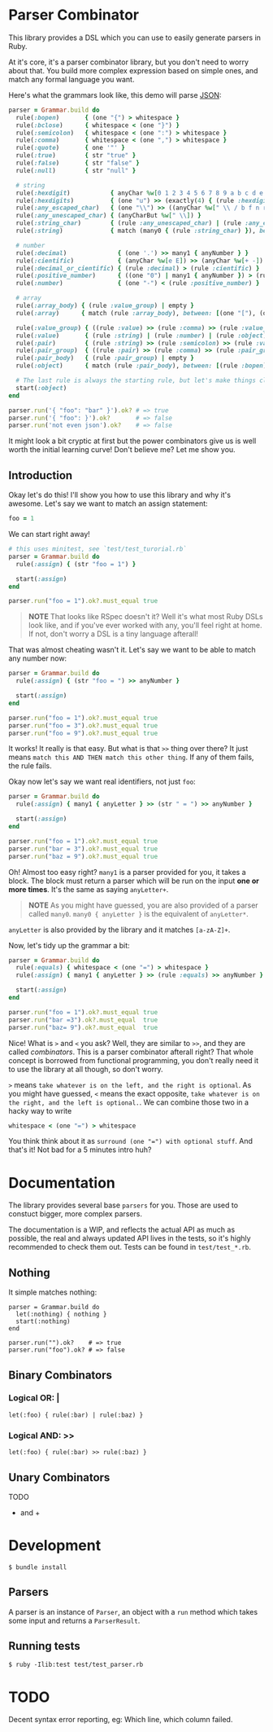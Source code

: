 # Parser Combinator
This library provides a DSL which you can use to easily generate parsers in
Ruby.

At it's core, it's a parser combinator library, but you don't need to worry
about that. You build more complex expression based on simple ones, and match
any formal language you want.

Here's what the grammars look like, this demo will parse [JSON](http://www.json.org/):

```ruby
parser = Grammar.build do
  rule(:bopen)       { (one "{") > whitespace }
  rule(:bclose)      { whitespace < (one "}") }
  rule(:semicolon)   { whitespace < (one ":") > whitespace }
  rule(:comma)       { whitespace < (one ",") > whitespace }
  rule(:quote)       { one '"' }
  rule(:true)        { str "true" }
  rule(:false)       { str "false" }
  rule(:null)        { str "null" }

  # string
  rule(:hexdigit)           { anyChar %w[0 1 2 3 4 5 6 7 8 9 a b c d e f] }
  rule(:hexdigits)          { (one "u") >> (exactly(4) { (rule :hexdigit) }) }
  rule(:any_escaped_char)   { (one "\\") >> ((anyChar %w[" \\ / b f n r t]) | (rule :hexdigits)) }
  rule(:any_unescaped_char) { (anyCharBut %w[" \\]) }
  rule(:string_char)        { (rule :any_unescaped_char) | (rule :any_escaped_char) }
  rule(:string)             { match (many0 { (rule :string_char) }), between: [(rule :quote), (rule :quote)] }

  # number
  rule(:decimal)              { (one '.') >> many1 { anyNumber } }
  rule(:cientific)            { (anyChar %w[e E]) >> (anyChar %w[+ -]) >> many1 { anyNumber } }
  rule(:decimal_or_cientific) { (rule :decimal) > (rule :cientific) }
  rule(:positive_number)      { ((one "0") | many1 { anyNumber }) > (rule :decimal_or_cientific) }
  rule(:number)               { (one "-") < (rule :positive_number) }

  # array
  rule(:array_body) { (rule :value_group) | empty }
  rule(:array)      { match (rule :array_body), between: [(one "["), (one "]")] }

  rule(:value_group) { ((rule :value) >> (rule :comma) >> (rule :value_group)) | (rule :value)  }
  rule(:value)       { (rule :string) | (rule :number) | (rule :object) | (rule :array) | (rule :true) | (rule :false) | (rule :null) }
  rule(:pair)        { (rule :string) >> (rule :semicolon) >> (rule :value) }
  rule(:pair_group)  { ((rule :pair) >> (rule :comma) >> (rule :pair_group)) | (rule :pair) }
  rule(:pair_body)   { (rule :pair_group) | empty }
  rule(:object)      { match (rule :pair_body), between: [(rule :bopen), (rule :bclose)] }

  # The last rule is always the starting rule, but let's make things clear
  start(:object)
end

parser.run('{ "foo": "bar" }').ok? # => true
parser.run('{ "foo": }').ok?       # => false
parser.run('not even json').ok?    # => false
```

It might look a bit cryptic at first but the power combinators give us is
well worth the initial learning curve! Don't believe me? Let me show you.

## Introduction
Okay let's do this! I'll show you how to use this library and why it's awesome.
Let's say we want to match an assign statement:

```ruby
foo = 1
```

We can start right away!

```ruby
# this uses minitest, see `test/test_turorial.rb`
parser = Grammar.build do
  rule(:assign) { (str "foo = 1") }

  start(:assign)
end

parser.run("foo = 1").ok?.must_equal true
```

> **NOTE** That looks like RSpec doesn't it? Well it's what most Ruby DSLs look
> like, and if you've ever worked with any, you'll feel right at home. If not,
> don't worry a DSL is a tiny language afterall!

That was almost cheating wasn't it. Let's say we want to be able to match
any number now:

```ruby
parser = Grammar.build do
  rule(:assign) { (str "foo = ") >> anyNumber }

  start(:assign)
end

parser.run("foo = 1").ok?.must_equal true
parser.run("foo = 3").ok?.must_equal true
parser.run("foo = 9").ok?.must_equal true
```

It works! It really is that easy. But what is that `>>` thing over there? It
just means `match this AND THEN match this other thing`. If any of them fails,
the rule fails.

Okay now let's say we want real identifiers, not just `foo`:

```ruby
parser = Grammar.build do
  rule(:assign) { many1 { anyLetter } >> (str " = ") >> anyNumber }

  start(:assign)
end

parser.run("foo = 1").ok?.must_equal true
parser.run("bar = 3").ok?.must_equal true
parser.run("baz = 9").ok?.must_equal true
```

Oh! Almost too easy right? `many1` is a parser provided for you, it takes a
block. The block must return a parser which will be run on the input **one or
more times**. It's the same as saying `anyLetter+`.

> **NOTE** As you might have guessed, you are also provided of a parser called
> `many0`. `many0 { anyLetter }` is the equivalent of `anyLetter*`.

`anyLetter` is also provided by the library and it matches `[a-zA-Z]+`.

Now, let's tidy up the grammar a bit:

```ruby
parser = Grammar.build do
  rule(:equals) { whitespace < (one "=") > whitespace }
  rule(:assign) { many1 { anyLetter } >> (rule :equals) >> anyNumber }

  start(:assign)
end

parser.run("foo = 1").ok?.must_equal true
parser.run("bar =3").ok?.must_equal  true
parser.run("baz= 9").ok?.must_equal  true
```

Nice! What is `>` and `<` you ask? Well, they are similar to `>>`, and they are
called _combinators_. This is a parser combinator afterall right? That whole
concept is borrowed from functional programming, you don't really need it to use
the library at all though, so don't worry.

`>` means `take whatever is on the left, and the right is optional`. As you might
have guessed, `<` means the exact opposite, `take whatever is on the right,
and the left is optional.`. We can combine those two in a hacky way to write

```ruby
whitespace < (one "=") > whitespace
```

You think think about it as `surround (one "=") with optional stuff`.
And that's it! Not bad for a 5 minutes intro huh?

# Documentation
The library provides several base `parsers` for you. Those are used to constuct
bigger, more complex parsers.

The documentation is a WIP, and reflects the actual API as much as possible, the
real and always updated API lives in the tests, so it's highly recommended
to check them out. Tests can be found in `test/test_*.rb`.

## Nothing
It simple matches nothing:

    parser = Grammar.build do
      let(:nothing) { nothing }
      start(:nothing)
    end

    parser.run("").ok?    # => true
    parser.run("foo").ok? # => false

## Binary Combinators
### Logical OR: |

    let(:foo) { rule(:bar) | rule(:baz) }

### Logical AND: >>

    let(:foo) { rule(:bar) >> rule(:baz) }

## Unary Combinators
TODO
* and +

# Development

    $ bundle install

## Parsers
A parser is an instance of `Parser`, an object with a `run` method which takes
some input and returns a `ParserResult`.

## Running tests

    $ ruby -Ilib:test test/test_parser.rb

# TODO
Decent syntax error reporting, eg: Which line, which column failed.
